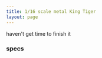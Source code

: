```yaml
---
title: 1/16 scale metal King Tiger
layout: page
---
```


haven't get time to finish it

### specs




